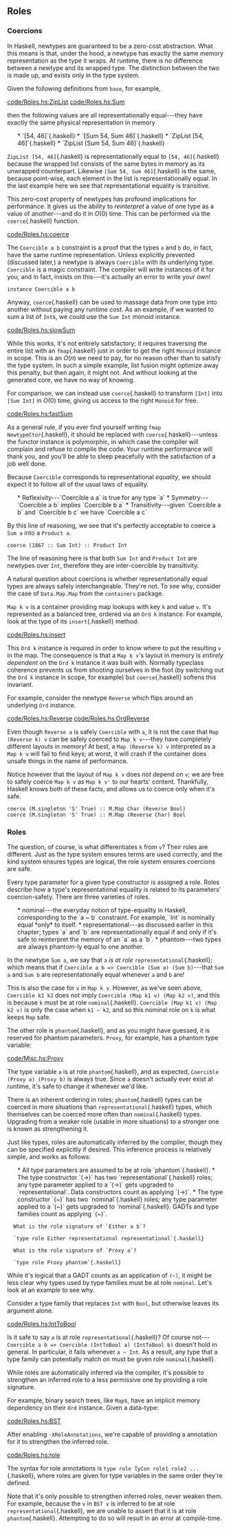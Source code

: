 









































































































## Roles

### Coercions



In Haskell, newtypes are guaranteed to be a zero-cost abstraction. What this
means is that, under the hood, a newtype has exactly the same memory
representation as the type it wraps. At runtime, there is no difference between
a newtype and its wrapped type. The distinction between the two is made up, and
exists only in the type system.

Given the following definitions from `base`, for example,

[code/Roles.hs:ZipList](Snip)
[code/Roles.hs:Sum](Snip)

then the following values are all representationally equal---they have
exactly the same physical representation in memory

<ul>
  * `[54, 46]`{.haskell}
  * `[Sum 54, Sum 46]`{.haskell}
  * `ZipList [54, 46]`{.haskell}
  * `ZipList [Sum 54, Sum 46]`{.haskell}
</ul>

`ZipList [54, 46]`{.haskell} is representationally equal to `[54, 46]`{.haskell} because
the wrapped list consists of the same bytes in memory as its unwrapped
counterpart. Likewise `[Sum 54, Sum 46]`{.haskell} is the same, because point-wise,
each element in the list is representationally equal. In the last example here
we see that representational equality is transitive.

This zero-cost property of newtypes has profound implications for performance.
It gives us the ability to *reinterpret* a value of one type as a value of
another---and do it in $O(0)$ time. This can be performed via the `coerce`{.haskell}
function.

[code/Roles.hs:coerce](Snip)

The `Coercible a b`  constraint is a proof that the types
`a` and `b` do, in fact, have the same runtime representation. Unless
explicitly prevented (discussed later,) a newtype is always `Coercible` with
its underlying type.  `Coercible` is a magic constraint. The compiler will
write instances of it for you, and in fact, insists on this---it's actually an
error to write your own!

```{ghci=code/Roles.hs}
instance Coercible a b
```

Anyway, `coerce`{.haskell} can be used to massage data from one type into another
without paying any runtime cost. As an example, if we wanted to sum a list
of `Int`s, we could use the `Sum Int` monoid instance.

[code/Roles.hs:slowSum](Snip)

While this works, it's not entirely satisfactory; it requires traversing the
entire list with an `fmap`{.haskell} just in order to get the right `Monoid`
instance in scope. This is an $O(n)$ we need to pay, for no reason other than to
satisfy the type system. In such a simple example, list fusion might optimize
away this penalty, but then again, it might not. And without looking at the
generated core, we have no way of knowing.

For comparison, we can instead use `coerce`{.haskell} to transform `[Int]` into
`[Sum Int]` in $O(0)$ time, giving us access to the right `Monoid` for
free.

[code/Roles.hs:fastSum](Snip)

As a general rule, if you ever find yourself writing `fmap NewtypeCtor`{.haskell}, it
should be replaced with `coerce`{.haskell}---unless the functor instance is
polymorphic, in which case the compiler will complain and refuse to compile the
code. Your runtime performance will thank you, and you'll be able to sleep
peacefully with the satisfaction of a job well done.

Because `Coercible` corresponds to representational *equality*, we
should expect it to follow all of the usual laws of equality.

<ul>
  * Reflexivity---`Coercible a a` is true for any type
    `a`
  * Symmetry---`Coercible a b` implies `Coercible b
    a`
  * Transitivity---given `Coercible a b` and
    `Coercible b c` we have `Coercible a c`
</ul>

By this line of reasoning, we see that it's perfectly acceptable to coerce a
`Sum a` into a `Product a`.

```{ghci=code/Roles.hs}
coerce (1867 :: Sum Int) :: Product Int
```

The line of reasoning here is that both `Sum Int` and `Product Int` are
newtypes over `Int`, therefore they are inter-coercible by transitivity.

A natural question about coercions is whether representationally equal types are
always safely interchangeable. They're not. To see why, consider the case of
`Data.Map.Map` from the `containers` package.

`Map k v` is a container providing map lookups with key `k` and value
`v`. It's represented as a balanced tree, ordered via an `Ord k` instance.
For example, look at the type of its `insert`{.haskell} method:

[code/Roles.hs:insert](Snip)

This `Ord k` instance is required in order to know where to put the resulting
`v` in the map. The consequence is that a `Map k v`'s layout in memory is
*entirely dependent* on the `Ord k` instance it was built with.
Normally typeclass coherence prevents us from shooting ourselves in the foot (by
switching out the `Ord k` instance in scope, for example) but `coerce`{.haskell}
softens this invariant.

For example, consider the newtype `Reverse` which flips around an underlying
`Ord` instance.

[code/Roles.hs:Reverse](Snip)
[code/Roles.hs:OrdReverse](Snip)

Even though `Reverse a` is safely `Coercible` with `a`, it is not the
case that `Map (Reverse k) v` can be safely coerced to `Map k v`---they
have completely different layouts in memory! At best, a `Map (Reverse k) v`
interpreted as a `Map k v` will fail to find keys; at worst, it will crash if
the container does unsafe things in the name of performance.

Notice however that the layout of `Map k v` does *not* depend on `v`;
we are free to safely coerce `Map k v` as `Map k v'` to our hearts'
content. Thankfully, Haskell knows both of these facts, and allows us to coerce
only when it's safe.

```{ghci=code/Roles.hs}
coerce (M.singleton 'S' True) :: M.Map Char (Reverse Bool)
coerce (M.singleton 'S' True) :: M.Map (Reverse Char) Bool
```

### Roles

The question, of course, is what differentiates `k` from `v`? Their
roles are different. Just as the type system ensures terms are
used correctly, and the kind system ensures types are logical, the role
system ensures coercions are safe.

Every type parameter for a given type constructor is assigned a role. Roles
describe how a type's representational equality is related to its parameters'
coercion-safety. There are three varieties of roles.

<ul>
  * nominal---the everyday notion of type-equality in Haskell,
    corresponding to the `a ~ b` constraint. For example, `Int` is
    nominally equal *only* to itself.
  * representational---as discussed earlier in this chapter; types
    `a` and `b` are representationally equal if and only if it's safe to
    reinterpret the memory of an `a` as a `b`.
  * phantom---two types are always phantom-ly equal to one another.
</ul>

In the newtype `Sum a`, we say that `a` *is at role*
`representational`{.haskell}; which means that if `Coercible a b => Coercible (Sum
a) (Sum b)`---that `Sum a` and `Sum b` are representationally equal
whenever `a` and `b` are!

This is also the case for `v` in `Map k v`. However, as we've seen above,
`Coercible k1 k2` does not imply `Coercible (Map k1 v) (Map k2 v)`, and
this is because `k` must be at role `nominal`{.haskell}. `Coercible (Map k1
v) (Map k2 v)` is only the case when `k1 ~ k2`, and so this nominal role
on `k` is what keeps `Map` safe.

The other role is `phantom`{.haskell}, and as you might have guessed, it is reserved
for phantom parameters. `Proxy`, for example, has a phantom type variable:

[code/Misc.hs:Proxy](Snip)

The type variable `a` is at role `phantom`{.haskell}, and as expected, `Coercible
(Proxy a) (Proxy b)` is always true. Since `a` doesn't actually ever exist at
runtime, it's safe to change it whenever we'd like.

There is an inherent ordering in roles; `phantom`{.haskell} types can be coerced in
more situations than `representational`{.haskell} types, which themselves can be
coerced more often than `nominal`{.haskell} types. Upgrading from a weaker role (usable
in more situations) to a stronger one is known as
strengthening it.

Just like types, roles are automatically inferred by the compiler, though they
can be specified explicitly if desired. This inference process is relatively
simple, and works as follows:

<ol>
  * All type parameters are assumed to be at role `phantom`{.haskell}.
  * The type constructor `(->)` has two `representational`{.haskell} roles; any
    type parameter applied to a `(->)` gets upgraded to
    `representational`. Data constructors count as applying `(->)`.
  * The type constructor `(~)` has two `nominal`{.haskell} roles; any
    type parameter applied to a `(~)` gets upgraded to `nominal`{.haskell}.
    GADTs and type families count as applying `(~)`.
</ol>

```exercise
  What is the role signature of `Either a b`?
```

```solution
  `type role Either representational representational`{.haskell}
```


```exercise
  What is the role signature of `Proxy a`?
```

```solution
  `type role Proxy phantom`{.haskell}
```


While it's logical that a GADT counts as an application of `(~)`, it
might be less clear why types used by type families must be at role
`nominal`. Let's look at an example to see why.

Consider a type family that replaces `Int` with `Bool`, but otherwise
leaves its argument alone.

[code/Roles.hs:IntToBool](Snip)

Is it safe to say `a` is at role `representational`{.haskell}? Of course
not---`Coercible a b => Coercible (IntToBool a) (IntToBool b)` doesn't hold
in general. In particular, it fails whenever `a ~ Int`. As a result, any
type that a type family can potentially match on must be given role
`nominal`{.haskell}.

While roles are automatically inferred via the compiler, it's possible to
strengthen an inferred role to a less permissive one by providing a role
signature.

For example, binary search trees, like `Map`s, have an implicit memory
dependency on their `Ord` instance. Given a data-type:

[code/Roles.hs:BST](Snip)

After enabling `-XRoleAnnotations`, we're capable of providing a annotation
for it to strengthen the inferred role.

[code/Roles.hs:role](Snip)

The syntax for role annotations is `type role TyCon role1 role2 ...`{.haskell},
where roles are given for type variables in the same order they're defined.

Note that it's only possible to strengthen inferred roles, never weaken
them. For example, because the `v` in `BST v` is inferred to be at role
`representational`{.haskell}, we are unable to assert that it is at role `phantom`{.haskell}.
Attempting to do so will result in an error at compile-time.



